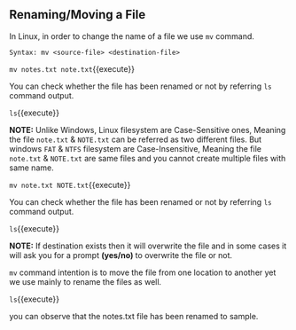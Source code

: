 # #

## Renaming/Moving a File

In Linux, in order to change the name of a file we use `mv` command.

`Syntax: mv <source-file> <destination-file>`

`mv notes.txt note.txt`{{execute}}

You can check whether the file has been renamed or not by referring `ls` command output.

`ls`{{execute}}

**NOTE:** Unlike Windows, Linux filesystem are Case-Sensitive ones, Meaning the file `note.txt` & `NOTE.txt` can be referred as two different files. But windows `FAT` & `NTFS` filesystem are Case-Insensitive, Meaning the file `note.txt` & `NOTE.txt` are same files and you cannot create multiple files with same name.

`mv note.txt NOTE.txt`{{execute}}

You can check whether the file has been renamed or not by referring `ls` command output.

`ls`{{execute}}

**NOTE:** If destination exists then it will overwrite the file and in some cases it will ask you for a prompt **(yes/no)** to overwrite the file or not.

`mv` command intention is to move the file from one location to another yet we use mainly to rename the files as well.

`ls`{{execute}} 

you can observe that the notes.txt file has been renamed to sample.

